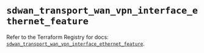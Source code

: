 # `sdwan_transport_wan_vpn_interface_ethernet_feature`

Refer to the Terraform Registry for docs: [`sdwan_transport_wan_vpn_interface_ethernet_feature`](https://registry.terraform.io/providers/ciscodevnet/sdwan/0.8.0/docs/resources/transport_wan_vpn_interface_ethernet_feature).

